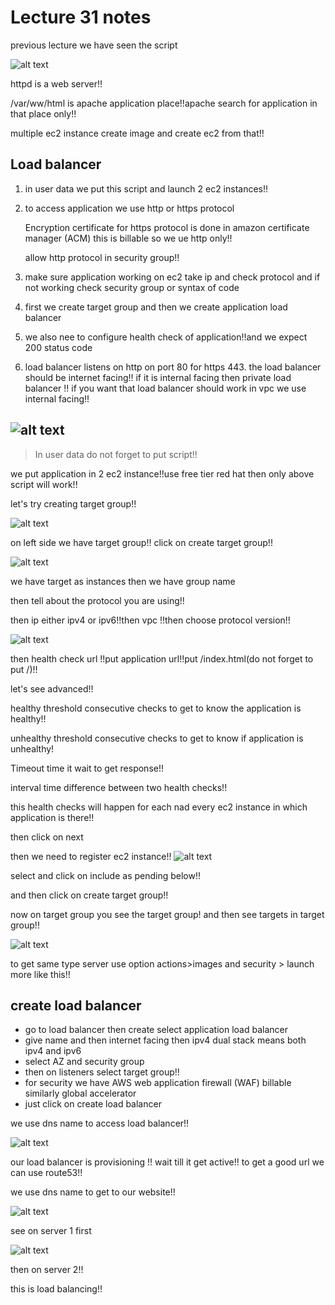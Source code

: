 # Lecture 31 notes

previous lecture we have seen the script

![alt text](image.png)


httpd is a web server!!

/var/ww/html is apache application place!!apache search for application in that place only!!

multiple ec2 instance create image and create ec2 from that!!

## Load balancer

1. in user data we put this script and launch 2 ec2 instances!!

2. to access application we use http or https 
protocol 

    Encryption certificate for https protocol is done in amazon certificate manager (ACM) this is billable so we ue http only!!

    allow http protocol in security group!!

3. make sure application working on ec2 take ip and
 check protocol and if not working check security group or syntax of code


4. first we create target group and then we create application load balancer

5. we also nee to configure health check of application!!and we expect 200 status code

6. load balancer listens on http on port 80 for https 443. the load balancer 
should be internet facing!! if it is internal facing then private load balancer !!
if you want that load balancer should work in vpc we use internal facing!!

![alt text](image-1.png)
---

> In user data do not forget to put script!!


we put application in 2 ec2 instance!!use free tier red hat then only above script will work!!

let's try creating target group!!

![alt text](image-2.png)

on left side we have target group!!  click on create target group!!

![alt text](image-3.png)

we have target as instances then we have group name 

then tell about the protocol you are using!!

then ip either ipv4 or ipv6!!then vpc !!then choose protocol version!!

![alt text](image-4.png)

then health check url !!put application url!!put /index.html(do not forget to put /)!!

 let's see advanced!!

 healthy threshold  consecutive checks to get to know the application is healthy!!
 
 unhealthy threshold consecutive checks to get to know if application is unhealthy!

Timeout time it wait to get response!!

interval time difference between two health checks!!

this health checks will happen for each nad every ec2 instance in which application is there!!

then click on next

then we need to register ec2 instance!!
![alt text](image-5.png)

select and click on include as pending below!!

and then click on create target group!!


now on target group you see the target group! and then see 
targets in target group!!

![alt text](image-6.png)

to get same type  server use option actions>images and security > launch more like this!!

     
## create load balancer
- go to load balancer then create  select application load balancer
- give name and then internet facing then ipv4 dual stack means both ipv4 and ipv6
- select AZ and security group
- then on listeners select target group!!
- for security we have AWS web application firewall (WAF) billable similarly
global accelerator
- just click on create load balancer

we use dns name to access load balancer!!

![alt text](image-7.png)

our load balancer is provisioning !! wait till it get active!!
to get a good url we can use route53!!


we use dns name to get to our website!!

![alt text](image-8.png)

see on server 1 first

![alt text](image-9.png)

then on server 2!!

this is load balancing!!

